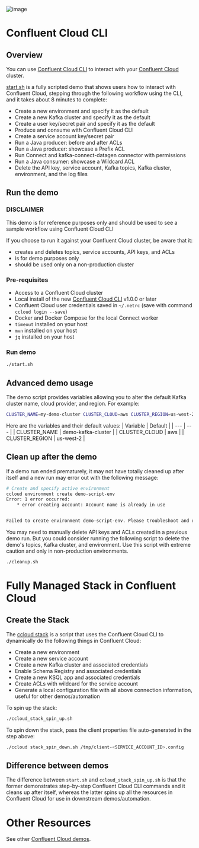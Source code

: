 ![image](../../images/confluent-logo-300-2.png)

# Confluent Cloud CLI

## Overview

You can use [Confluent Cloud CLI](https://docs.confluent.io/current/cloud/cli/install.html#ccloud-install-cli?utm_source=github&utm_medium=demo&utm_campaign=ch.examples_type.community_content.beginner-cloud) to interact with your [Confluent Cloud](https://confluent.cloud/?utm_source=github&utm_medium=demo&utm_campaign=ch.examples_type.community_content.beginner-cloud) cluster.

[start.sh](start.sh) is a fully scripted demo that shows users how to interact with Confluent Cloud, stepping through the following workflow using the CLI, and it takes about 8 minutes to complete:

* Create a new environment and specify it as the default
* Create a new Kafka cluster and specify it as the default
* Create a user key/secret pair and specify it as the default
* Produce and consume with Confluent Cloud CLI
* Create a service account key/secret pair
* Run a Java producer: before and after ACLs
* Run a Java producer: showcase a Prefix ACL
* Run Connect and kafka-connect-datagen connector with permissions
* Run a Java consumer: showcase a Wildcard ACL
* Delete the API key, service account, Kafka topics, Kafka cluster, environment, and the log files

## Run the demo

### DISCLAIMER

This demo is for reference purposes only and should be used to see a sample workflow using Confluent Cloud CLI

If you choose to run it against your Confluent Cloud cluster, be aware that it:

- creates and deletes topics, service accounts, API keys, and ACLs
- is for demo purposes only
- should be used only on a non-production cluster

### Pre-requisites

* Access to a Confluent Cloud cluster
* Local install of the new [Confluent Cloud CLI](https://docs.confluent.io/current/cloud/cli/install.html#ccloud-install-cli?utm_source=github&utm_medium=demo&utm_campaign=ch.examples_type.community_content.beginner-cloud) v1.0.0 or later
* Confluent Cloud user credentials saved in `~/.netrc` (save with command `ccloud login --save`)
* Docker and Docker Compose for the local Connect worker
* `timeout` installed on your host
* `mvn` installed on your host
* `jq` installed on your host

### Run demo

```bash
./start.sh
```

## Advanced demo usage

The demo script provides variables allowing you to alter the default Kafka cluster name, cloud provider, and region.  For example:

```bash
CLUSTER_NAME=my-demo-cluster CLUSTER_CLOUD=aws CLUSTER_REGION=us-west-2 ./start.sh
``` 

Here are the variables and their default values:
| Variable | Default |
| --- | --- |
| CLUSTER_NAME | demo-kafka-cluster |
| CLUSTER_CLOUD | aws |
| CLUSTER_REGION | us-west-2 |

## Clean up after the demo

If a demo run ended prematurely, it may not have totally cleaned up after itself and a new run may error out with the following message:

```bash
# Create and specify active environment
ccloud environment create demo-script-env
Error: 1 error occurred:
	* error creating account: Account name is already in use


Failed to create environment demo-script-env. Please troubleshoot and run again
```

You may need to manually delete API keys and ACLs created in a previous demo run.
But you could consider running the following script to delete the demo's topics, Kafka cluster, and environment.
Use this script with extreme caution and only in non-production environments.

```bash
./cleanup.sh
```

# Fully Managed Stack in Confluent Cloud

## Create the Stack

The [ccloud stack](beginner-cloud/ccloud_stack_spin_up.sh) is a script that uses the Confluent Cloud CLI to dynamically do the following things in Confluent Cloud:

* Create a new environment
* Create a new service account
* Create a new Kafka cluster and associated credentials
* Enable Schema Registry and associated credentials
* Create a new KSQL app and associated credentials
* Create ACLs with wildcard for the service account
* Generate a local configuration file with all above connection information, useful for other demos/automation

To spin up the stack:

```bash
./ccloud_stack_spin_up.sh
```

To spin down the stack, pass the client properties file auto-generated in the step above:

```bash
./ccloud stack_spin_down.sh /tmp/client-<SERVICE_ACCOUNT_ID>.config
```

## Difference between demos

The difference between `start.sh` and `ccloud_stack_spin_up.sh` is that the former demonstrates step-by-step Confluent Cloud CLI commands and it cleans up after itself, whereas the latter spins up all the resources in Confluent Cloud for use in downstream demos/automation.

# Other Resources

See other [Confluent Cloud demos](../README.md).
